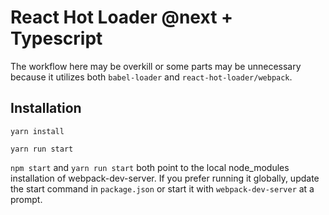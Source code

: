 # React Hot Loader @next + Typescript

The workflow here may be overkill or some parts may be unnecessary because it utilizes both `babel-loader` and `react-hot-loader/webpack`.

## Installation

`yarn install`

`yarn run start`

`npm start` and `yarn run start` both point to the local node_modules installation of webpack-dev-server.  If you prefer running it globally, update the start command in `package.json` or start it with `webpack-dev-server` at a prompt.